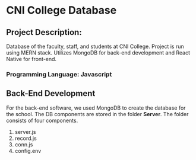 # CNI College Database
## Project Description: <br/> 
Database of the faculty, staff, and students at CNI College. Project is run using MERN stack. Utilizes MongoDB for back-end development and React Native for front-end.
### Programming Language: Javascript

## Back-End Development
For the back-end software, we used MongoDB to create the database for the school. The DB components are stored in the folder **Server**. The folder consists of four components.
1. server.js
2. record.js
3. conn.js
4. config.env
